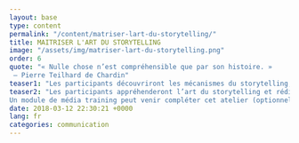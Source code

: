 ```yaml
---
layout: base
type: content
permalink: "/content/matriser-lart-du-storytelling/"
title: MAITRISER L'ART DU STORYTELLING
image: "/assets/img/matriser-lart-du-storytelling.png"
order: 6
quote: "« Nulle chose n’est compréhensible que par son histoire. »
 – Pierre Teilhard de Chardin"
teaser1: "Les participants découvriront les mécanismes du storytelling, avec notamment la projection dans l’imaginaire et la précision illustrative pour convaincre, émouvoir, inspirer ou engager une audience et/ou un lecteur."
teaser2: "Les participants appréhenderont l’art du storytelling et rédigeront un texte sur un sujet de leur choix ou défini en amont de l’atelier. <br>
Un module de média training peut venir compléter cet atelier (optionnel)."
date: 2018-03-12 22:30:21 +0000
lang: fr
categories: communication
---
```

